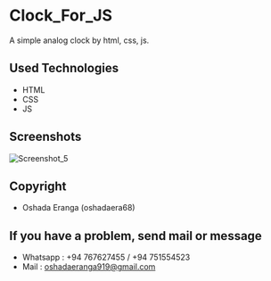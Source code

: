 # Clock_For_JS
A simple analog clock by html, css, js.

## Used Technologies
- HTML
- CSS
- JS

## Screenshots
![Screenshot_5](https://user-images.githubusercontent.com/90706926/213899681-f733658a-8b89-41ff-934b-55ddcebcf080.png)

## Copyright
- Oshada Eranga (oshadaera68)

## If you have a problem, send mail or message
- Whatsapp : +94 767627455 / +94 751554523
- Mail : oshadaeranga919@gmail.com
